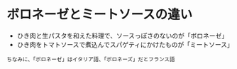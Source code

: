 # ボロネーゼとミートソースの違い
- ひき肉と生パスタを和えた料理で、ソースっぽさのないのが「ボロネーゼ」
- ひき肉をトマトソースで煮込んでスパゲティにかけたものが「ミートソース」

```ちなみに、「ボロネーゼ」はイタリア語、「ボロネーズ」だとフランス語```
